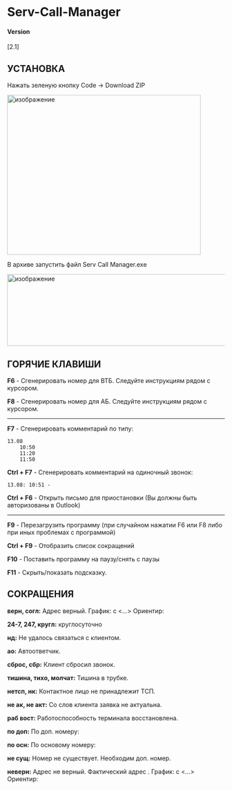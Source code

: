 # Serv-Call-Manager
#### Version
[2.1]

## УСТАНОВКА
Нажать зеленую кнопку Code -> Download ZIP

<img width="448" height="370" alt="изображение" src="https://github.com/user-attachments/assets/385c9efb-2b64-4539-ac6a-8bc86120817c" />

В архиве запустить файл Serv Call Manager.exe

<img width="686" height="166" alt="изображение" src="https://github.com/user-attachments/assets/a44914c3-106f-46b1-b7ba-46469b23e9ae" />


## ГОРЯЧИЕ КЛАВИШИ
**F6** - Сгенерировать номер для ВТБ. Следуйте инструкциям рядом с курсором.

**F8** - Сгенерировать номер для АБ. Следуйте инструкциям рядом с курсором.

----

**F7** - Сгенерировать комментарий по типу:

```
13.08
    10:50
    11:20
    11:50
```

**Ctrl + F7** - Сгенерировать комментарий на одиночный звонок:
```
13.08: 10:51 -
``` 
**Ctrl + F6** - Открыть письмо для приостановки (Вы должны быть авторизованы в Outlook)

----

**F9** - Перезагрузить программу (при случайном нажатии F6 или F8 либо при иных проблемах с программой)

**Ctrl + F9** - Отобразить список сокращений 

**F10** - Поставить программу на паузу/снять с паузы

**F11** - Скрыть/показать подсказку.


## CОКРАЩЕНИЯ
**верн, согл:** Адрес верный. График: с <...> Ориентир:

**24-7, 247, кругл:** круглосуточно

**нд:** Не удалось связаться с клиентом.

**ао:** Автоответчик.

**сброс, сбр:** Клиент сбросил звонок.

**тишина, тихо, молчат:** Тишина в трубке.

**нетсп, нк:** Контактное лицо не принадлежит ТСП.

**не ак, не акт:** Со слов клиента заявка не актуальна.

**раб вост:** Работоспособность терминала восстановлена. 

**по доп:** По доп. номеру:

**по осн:** По основому номеру:

**не сущ:** Номер не существует. Необходим доп. номер.

**неверн:** Адрес не верный. Фактический адрес . График: с <...> Ориентир:

